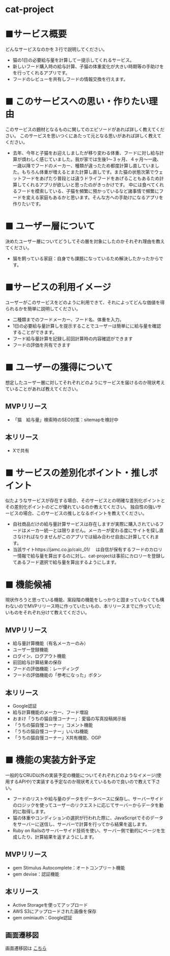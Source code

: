 # cat-project
# ■サービス概要
どんなサービスなのかを３行で説明してください。
- 猫の1日の必要給与量を計算してー提示してくれるサービス。
- 新しいフード購入時の給与計算、子猫の体重変化が大きい時期等の手助けをを行ってくれるアプリです。
- フードのレビューを共有しフードの情報交換を行えます。

# ■ このサービスへの思い・作りたい理由
このサービスの題材となるものに関してのエピソードがあれば詳しく教えてください。
このサービスを思いつくにあたって元となる思いがあれば詳しく教えてください。
- 去年、今年と子猫をお迎えしましたが移り変わる体重、フードに対し給与計算が煩わしく感じていました。我が家では生後1〜３ヶ月、４ヶ月〜一歳、一歳以降でフードのメーカー、種類が違ったため都度計算し直していました。もちろん体重が増えるとまた計算し直しです。また猫の状態次第でウェットフードをあげたり普段とは違うドライフードをあげることもあるため計算してくれるアプリが欲しいと思ったのがきっかけです。
	中には食べてくれるフードを模索している、子猫を頻繁に預かっているなど諸事情で頻繁にフードを変える家庭もあるかと思います。そんな方への手助けになるアプリを作りたいです。

# ■ ユーザー層について
決めたユーザー層についてどうしてその層を対象にしたのかそれぞれ理由を教えてください。
- 猫を飼っている家庭：自身でも課題になっているため解決したかったからです。
	

# ■サービスの利用イメージ
ユーザーがこのサービスをどのように利用できて、それによってどんな価値を得られるかを簡単に説明してください。
- 二種類までのフードメーカー、フード名、体重を入力。
- 1日の必要給与量計算しを提示することでユーザーは簡単にに給与量を確認することができます。
- フード給与量計算を記録し前回計算時の内容確認ができます
- フードの評価を共有できます

# ■ ユーザーの獲得について
想定したユーザー層に対してそれぞれどのようにサービスを届けるのか現状考えていることがあれば教えてください。
## MVPリリース
- 「猫　給与量」検索時のSEO対策：sitemapを検討中
## 本リリース
- Xで共有

# ■ サービスの差別化ポイント・推しポイント
似たようなサービスが存在する場合、そのサービスとの明確な差別化ポイントとその差別化ポイントのどこが優れているのか教えてください。
独自性の強いサービスの場合、このサービスの推しとなるポイントを教えてください。
- 自社商品だけの給与量計算サービスは存在しますが実際に購入されているフードはメーカー統一とは限りません。メーカーが変わる度にサイトを探し直さなければなりませんがこのアプリでは組み合わせ自由に計算してくれます。
- 当該サイトhttps://jamc.co.jp/calc_01/　
	は自信が保有するフードのカロリー情報で給与量を算出するのに対し、cat-projectは事前にカロリーを登録してあるフード選択で給与量を算出するようにします。

# ■ 機能候補
現状作ろうと思っている機能、案段階の機能をしっかりと固まっていなくても構わないのでMVPリリース時に作っていたいもの、本リリースまでに作っていたいものをそれぞれ分けて教えてください。
## MVPリリース
- 給与量計算機能（有名メーカーのみ）
- ユーザー登録機能
- ログイン、ログアウト機能
- 前回給与計算結果の保存
- フードの評価機能：レーディング
- フードの評価機能の「参考になった」ボタン
## 本リリース
- Google認証
- 給与計算機能のメーカー、フード増設
- おまけ「うちの猫自慢コーナー」：愛猫の写真投稿掲示板
- 「うちの猫自慢コーナー」コメント機能
- 「うちの猫自慢コーナー」いいね機能
- 「うちの猫自慢コーナー」X共有機能、OGP


# ■ 機能の実装方針予定
一般的なCRUD以外の実装予定の機能についてそれぞれどのようなイメージ(使用するAPIや)で実装する予定なのか現状考えているもので良いので教えて下さい。
- フードのリストや給与量のデータをデータベースに保存し、サーバーサイドのロジックを使ってユーザーのリクエストに応じてサーバーからデータを動的に取得します。
- 猫の体重やコンディションの選択が行われた際に、JavaScriptでそのデータをサーバーに送信し、サーバーで計算を行ってから結果を返します。
- Ruby on Railsのサーバーサイド技術を使い、サーバー側で動的にページを生成したり、計算結果を返すようにします。
## MVPリリース
- gem Stimulus Autocomplete：オートコンプリート機能
- gem devise：認証機能
## 本リリース
- Active Storageを使ってアップロード
- AWS S3にアップロードされた画像を保存
- gem ominiauth：Google認証

## 画面遷移図
画面遷移図は [こちら](https://www.figma.com/design/jfImpWjg65KPVDRxaSXvFQ/%E7%94%BB%E9%9D%A2%E9%81%B7%E7%A7%BB%E5%9B%B3?node-id=0-1&node-type=canvas&t=uf64iiMxuP1pxCDT-0)
